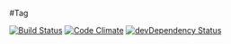 #Tag

[![Build Status](https://travis-ci.org/ignicaodigitalbr/tag.svg?branch=master)](https://travis-ci.org/ignicaodigitalbr/tag)
[![Code Climate](https://codeclimate.com/github/ignicaodigitalbr/tag/badges/gpa.svg)](https://codeclimate.com/github/ignicaodigitalbr/tag)
[![devDependency Status](https://david-dm.org/ignicaodigitalbr/tag/dev-status.svg)](https://david-dm.org/ignicaodigitalbr/tag#info=devDependencies)
